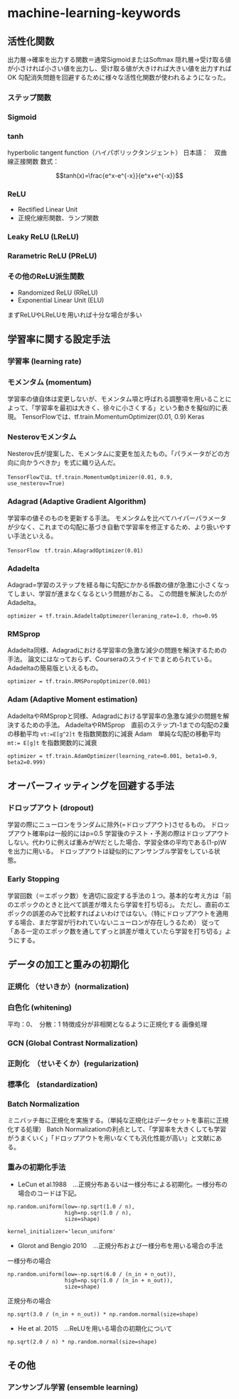 # machine-learning-keywords










## 活性化関数
出力層→確率を出力する関数＝通常SigmoidまたはSoftmax
隠れ層→受け取る値が小さければ小さい値を出力し、受け取る値が大きければ大きい値を出力すればOK
勾配消失問題を回避するために様々な活性化関数が使われるようになった。
 


### ステップ関数


### Sigmoid

### tanh 
hyperbolic tangent function（ハイパボリックタンジェント）
日本語：　双曲線正接関数
数式：

```math
tanh(x)=\frac{e^x-e^{-x}}{e^x+e^{-x}}
```


### ReLU
- Rectified Linear Unit
- 正規化線形関数、ランプ関数

### Leaky ReLU (LReLU)


### Rarametric ReLU (PReLU)

### その他のReLU派生関数
- Randomized ReLU (RReLU)
- Exponential Linear Unit (ELU)

まずReLUやLReLUを用いれば十分な場合が多い


## 学習率に関する設定手法

### 学習率 (learning rate)



### モメンタム (momentum)
学習率の値自体は変更しないが、モメンタム項と呼ばれる調整項を用いることによって、「学習率を最初は大きく、徐々に小さくする」という動きを擬似的に表現。
TensorFlowでは、tf.train.MomentumOptimizer(0.01, 0.9)
Keras


### Nesterovモメンタム
Nesterov氏が提案した、モメンタムに変更を加えたもの。「パラメータがどの方向に向かうべきか」を式に織り込んだ。

```python:TensorFlow
TensorFlowでは、tf.train.MomentumOptimizer(0.01, 0.9, use_nesterov=True)
```

### Adagrad (Adaptive Gradient Algorithm)
学習率の値そのものを更新する手法。
モメンタムを比べてハイパーパラメータが少なく、これまでの勾配に基づき自動で学習率を修正するため、より扱いやすい手法といえる。

```python:TensorFlow
TensorFlow　tf.train.AdagradOptimizer(0.01)
```

### Adadelta
Adagrad=学習のステップを経る毎に勾配にかかる係数の値が急激に小さくなってしまい、学習が進まなくなるという問題がおこる。
この問題を解決したのがAdadelta。

```python:TensorFlow
optimizer = tf.train.AdadeltaOptimezer(leraning_rate=1.0, rho=0.95
```

### RMSprop
Adadelta同様、Adagradにおける学習率の急激な減少の問題を解決するための手法。
論文にはなっておらず、Courseraのスライドでまとめられている。
Adadeltaの簡易版といえるもの。

```python:TensorFlow
optimizer = tf.train.RMSPoropOptimizer(0.001)
```

### Adam (Adaptive Moment estimation)
AdadeltaやRMSpropと同様、Adagradにおける学習率の急激な減少の問題を解決するための手法。
AdadeltaやRMSprop　直前のステップt-1までの勾配の2乗の移動平均  `vt:=E[g^2]t` を指数関数的に減衰
Adam　単純な勾配の移動平均  `mt:= E[g]t` を指数関数的に減衰

```python:TensorFlow
optimizer = tf.train.AdamOptimizer(learning_rate=0.001, beta1=0.9, beta2=0.999)
```




## オーバーフィッティングを回避する手法

### ドロップアウト (dropout)
学習の際にニューロンをランダムに除外(=ドロップアウト)させるもの。
ドロップアウト確率pは一般的にはp=0.5
学習後のテスト・予測の際はドロップアウトしない。代わりに例えば重みがWだとした場合、学習全体の平均である(1-p)Wを出力に用いる。
ドロップアウトは疑似的にアンサンブル学習をしている状態。



### Early Stopping
学習回数（＝エポック数）を適切に設定する手法の１つ。基本的な考え方は「前のエポックのときと比べて誤差が増えたら学習を打ち切る」。
ただし、直前のエポックの誤差のみで比較すればよいわけではない。（特にドロップアウトを適用する場合、まだ学習が行われていないニューロンが存在しうるため）
従って「ある一定のエポック数を通してずっと誤差が増えていたら学習を打ち切る」ようにする。





## データの加工と重みの初期化

### 正規化 （せいきか）(normalization)



### 白色化 (whitening)
平均：0、　分散：1
特徴成分が非相関となるように正規化する
画像処理 

### GCN (Global Contrast Normalization)


### 正則化　（せいそくか）(regularization)


### 標準化　(standardization)



### Batch Normalization
ミニバッチ毎に正規化を実施する。（単純な正規化はデータセットを事前に正規化する処理）
Batch Normalizationの利点として、「学習率を大きくしても学習がうまくいく」「ドロップアウトを用いなくても汎化性能が高い」と文献にある。


### 重みの初期化手法
- LeCun et al.1988　...正規分布あるいは一様分布による初期化。一様分布の場合のコードは下記。

```python:Numpy
np.random.uniform(low=-np.sqrt(1.0 / n),
                  high=np.sqr(1.0 / n),
                  size=shape)
```

```python:Keras
kernel_initializer='lecun_uniform'
```

- Glorot and Bengio 2010　...正規分布および一様分布を用いる場合の手法

一様分布の場合

```python:Numpy
np.random.uniform(low=-np.sqrt(6.0 / (n_in + n_out)),
                  high=np.sqr(1.0 / (n_in + n_out)),
                  size=shape)
```

正規分布の場合

```python:Numpy
np.sqrt(3.0 / (n_in + n_out)) * np.random.normal(size=shape)
```


- He et al. 2015　...ReLUを用いる場合の初期化について

```python:Numpy
np.sqrt(2.0 / n) * np.random.normal(size=shape)
```



## その他

### アンサンブル学習 (ensemble learning)



